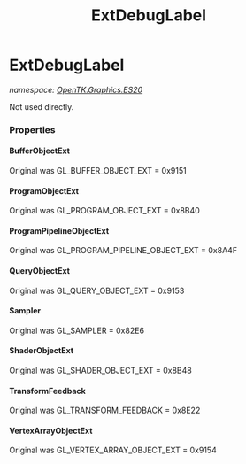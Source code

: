 ﻿---
title: ExtDebugLabel
---

# ExtDebugLabel
_namespace: [OpenTK.Graphics.ES20](N-OpenTK.Graphics.ES20.html)_

Not used directly.



### Properties

#### BufferObjectExt
Original was GL_BUFFER_OBJECT_EXT = 0x9151
#### ProgramObjectExt
Original was GL_PROGRAM_OBJECT_EXT = 0x8B40
#### ProgramPipelineObjectExt
Original was GL_PROGRAM_PIPELINE_OBJECT_EXT = 0x8A4F
#### QueryObjectExt
Original was GL_QUERY_OBJECT_EXT = 0x9153
#### Sampler
Original was GL_SAMPLER = 0x82E6
#### ShaderObjectExt
Original was GL_SHADER_OBJECT_EXT = 0x8B48
#### TransformFeedback
Original was GL_TRANSFORM_FEEDBACK = 0x8E22
#### VertexArrayObjectExt
Original was GL_VERTEX_ARRAY_OBJECT_EXT = 0x9154

